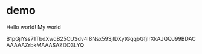 # demo
Hello world!
My world

B1pGjlYss71TbdXwqB25CUSdv4lBNsx59SjlDXytGqqbGfjIrXkAJQQJ99BDACAAAAAZrbkMAAASAZDO3LYQ

